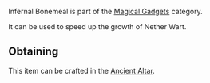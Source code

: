 Infernal Bonemeal is part of the [Magical Gadgets](https://github.com/Slimefun/Slimefun4/wiki/Magical-Gadgets) category.

It can be used to speed up the growth of Nether Wart.

## Obtaining
This item can be crafted in the [Ancient Altar](https://github.com/Slimefun/Slimefun4/wiki/Ancient-Altar).
